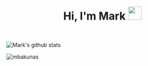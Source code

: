 <div align="center">
  <h1> Hi, I'm Mark <img src="https://media.giphy.com/media/hvRJCLFzcasrR4ia7z/giphy.gif" width="35px"></h1>
</div>

<br>

<!--
**mbakunas/mbakunas** is a ✨ _special_ ✨ repository because its `README.md` (this file) appears on your GitHub profile.

Here are some ideas to get you started:

- 🔭 I’m currently working on ...
- 🌱 I’m currently learning ...
- 👯 I’m looking to collaborate on ...
- 🤔 I’m looking for help with ...
- 💬 Ask me about ...
- 📫 How to reach me: ...
- 😄 Pronouns: ...
- ⚡ Fun fact: ...
-->



![Mark's github stats](https://github-readme-stats.vercel.app/api?username=mbakunas&count_private=true&show_icons=true&theme=tokyonight)

<img
       src="https://komarev.com/ghpvc/?username=mbakunas"
       alt="mbakunas"
   />
 
